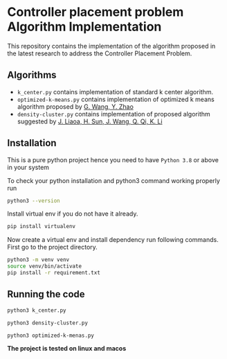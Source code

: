 # Controller placement problem Algorithm Implementation

This repository contains the implementation of the algorithm proposed in the latest research to address the Controller Placement Problem.
## Algorithms
- `k_center.py` contains implementation of standard k center algorithm.
- `optimized-k-means.py` contains implementation of optimized k means algorithm proposed by [G. Wang, Y. Zhao](https://ieeexplore.ieee.org/document/7511441) 
- `density-cluster.py` contains implementation of proposed algorithm suggested by [J. Liaoa, H. Sun, J. Wang, Q. Qi, K. Li](https://dl.acm.org/doi/10.1016/j.comnet.2016.10.014)

## Installation
This is a pure python project hence you need to have `Python 3.8` or above in your system

To check your python installation and python3 command working properly run
```bash
python3 --version
```

Install virtual env if you do not have it already.

```bash
pip install virtualenv
```

Now create a virtual env and install dependency run following commands. First go to the project directory.
```bash
python3 -m venv venv
source venv/bin/activate
pip install -r requirement.txt
```

## Running the code

```bash
python3 k_center.py
```

```bash
python3 density-cluster.py
```
```bash
python3 optimized-k-menas.py
```

**The project is tested on linux and macos**